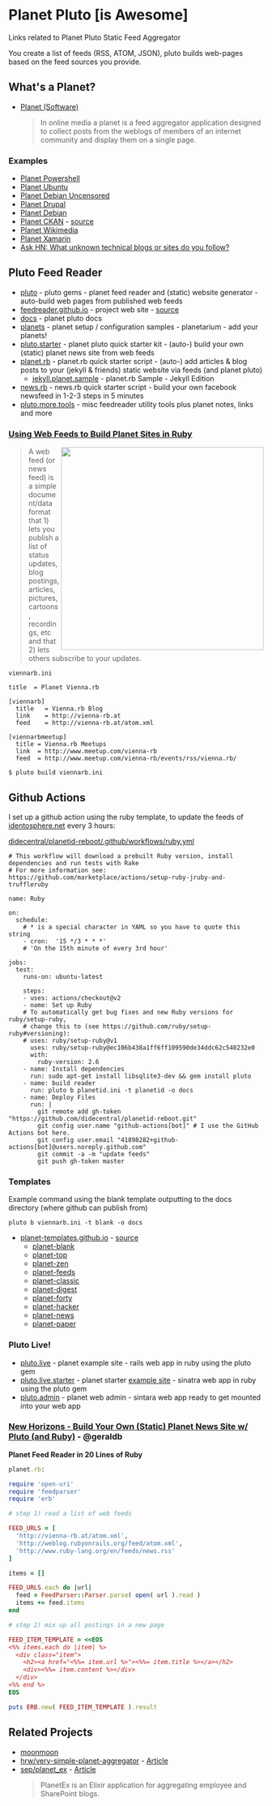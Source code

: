 # Planet Pluto [is Awesome]

Links related to Planet Pluto Static Feed Aggregator

You create a list of feeds (RSS, ATOM, JSON), pluto builds web-pages based on the feed sources you provide.

## What's a Planet?
* [Planet (Software)](https://en.wikipedia.org/wiki/Planet_(software))
  > In online media a planet is a feed aggregator application designed to collect posts from the weblogs of members of an internet community and display them on a single page.

### Examples

* [Planet Powershell](https://www.planetpowershell.com/preview)
* [Planet Ubuntu](https://planet.ubuntu.com/)
* [Planet Debian Uncensored](https://debian.community/access-an-independent-uncensored-version-of-planet-debian/)
* [Planet Drupal](https://www.drupal.org/planet)
* [Planet Debian](https://planet.debian.org/)
* [Planet CKAN](http://ckan.github.io/planetckan/) - [source](https://github.com/ckan/planetckan)
* [Planet Wikimedia](https://meta.wikimedia.org/wiki/Planet_Wikimedia)
* [Planet Xamarin](https://www.planetxamarin.com/)
* [Ask HN: What unknown technical blogs or sites do you follow?](https://news.ycombinator.com/item?id=4929490)

## Pluto Feed Reader

* [pluto](https://github.com/feedreader/pluto) - pluto gems - planet feed reader and (static) website generator - auto-build web pages from published web feeds
* [feedreader.github.io](http://feedreader.github.io/) - project web site - [source](https://github.com/feedreader/feedreader.github.io) 
* [docs](https://github.com/feedreader/docs) - planet pluto docs
* [planets](https://github.com/feedreader/planets) - planet setup / configuration samples - planetarium - add your planets!
* [pluto.starter](https://github.com/feedreader/pluto.starter) - planet pluto quick starter kit - (auto-) build your own (static) planet news site from web feeds
* [planet.rb](https://github.com/feedreader/planet.rb) - planet.rb quick starter script - (auto-) add articles &
blog posts to your (jekyll & friends) static website via feeds (and planet pluto)
  * [jekyll.planet.sample](https://github.com/feedreader/jekyll.planet.sample) - planet.rb Sample - Jekyll Edition
* [news.rb](https://github.com/feedreader/news.rb) - news.rb quick starter script - build your own facebook newsfeed in 1-2-3 steps in 5 minutes
* [pluto.more.tools](https://github.com/feedreader/pluto.more.tools) - misc feedreader utility tools plus planet notes, links and more

### [Using Web Feeds to Build Planet Sites in Ruby](https://github.com/geraldb/talks/blob/master/webfeeds.md)

<a href="https://github.com/geraldb/talks/blob/master/webfeeds.md"><img src="https://raw.githubusercontent.com/geraldb/talks/master/i/planet-viennarb-ii.png" align="right" width="400"/></a>

> A web feed (or news feed) is a simple document/data format that 1) lets you publish a list of status updates, blog postings, articles, pictures, cartoons, recordings, etc and that 2) lets others subscribe to your updates.

`viennarb.ini`

```
title  = Planet Vienna.rb

[viennarb]
  title   = Vienna.rb Blog
  link    = http://vienna-rb.at
  feed    = http://vienna-rb.at/atom.xml

[viennarbmeetup]
  title = Vienna.rb Meetups
  link  = http://www.meetup.com/vienna-rb
  feed  = http://www.meetup.com/vienna-rb/events/rss/vienna.rb/
```

`$ pluto build viennarb.ini`


## Github Actions

I set up a github action using the ruby template, to update the feeds of [identosphere.net](https://identosphere.net/) every 3 hours:

[didecentral/planetid-reboot/.github/workflows/ruby.yml](https://github.com/didecentral/planetid-reboot/blob/master/.github/workflows/ruby.yml)

```
# This workflow will download a prebuilt Ruby version, install dependencies and run tests with Rake
# For more information see: https://github.com/marketplace/actions/setup-ruby-jruby-and-truffleruby

name: Ruby

on:
  schedule:
    # * is a special character in YAML so you have to quote this string
    - cron:  '15 */3 * * *'
    # 'On the 15th minute of every 3rd hour'

jobs:
  test:
    runs-on: ubuntu-latest

    steps:
    - uses: actions/checkout@v2
    - name: Set up Ruby
    # To automatically get bug fixes and new Ruby versions for ruby/setup-ruby,
    # change this to (see https://github.com/ruby/setup-ruby#versioning):
    # uses: ruby/setup-ruby@v1
      uses: ruby/setup-ruby@ec106b438a1ff6ff109590de34ddc62c540232e0
      with:
        ruby-version: 2.6
    - name: Install dependencies
      run: sudo apt-get install libsqlite3-dev && gem install pluto
    - name: build reader
      run: pluto b planetid.ini -t planetid -o docs
    - name: Deploy Files
      run: |
        git remote add gh-token "https://github.com/didecentral/planetid-reboot.git"
        git config user.name "github-actions[bot]" # I use the GitHub Actions bot here.
        git config user.email "41898282+github-actions[bot]@users.noreply.github.com"
        git commit -a -m "update feeds"
        git push gh-token master
``` 


### Templates

Example command using the blank template outputting to the docs directory (where github can publish from)

`pluto b viennarb.ini -t blank -o docs`

* [planet-templates.github.io](http://planet-templates.github.io) - [source](https://github.com/planet-templates/planet-templates.github.io)
  * [planet-blank](https://github.com/planet-templates/planet-blank)
  * [planet-top](https://github.com/planet-templates/planet-top)
  * [planet-zen](https://github.com/planet-templates/planet-zen)
  * [planet-feeds](https://github.com/planet-templates/planet-feeds)
  * [planet-classic](https://github.com/planet-templates/planet-classic)
  * [planet-digest](https://github.com/planet-templates/planet-digest)
  * [planet-forty](https://github.com/planet-templates/planet-forty)
  * [planet-hacker](https://github.com/planet-templates/planet-hacker)
  * [planet-news](https://github.com/planet-templates/planet-news)
  * [planet-paper](https://github.com/planet-templates/planet-paper)

### Pluto Live!

* [pluto.live](https://github.com/plutolive/pluto.live) - planet example site - rails web app in ruby using the pluto gem
* [pluto.live.starter](https://github.com/plutolive/pluto.live.starter) - planet starter [example site](http://planetweb.herokuapp.com/?style=random) - sinatra web app in ruby using the pluto gem
* [pluto.admin](https://github.com/plutolive/pluto.admin) - planet web admin - sintara web app ready to get mounted into your web app

### [New Horizons - Build Your Own (Static) Planet News Site w/ Pluto (and Ruby)](https://github.com/geraldb/talks/blob/master/planet.md) - @geraldb

**Planet Feed Reader in 20 Lines of Ruby**

```rb
planet.rb:

require 'open-uri'
require 'feedparser'
require 'erb'

# step 1) read a list of web feeds

FEED_URLS = [
  'http://vienna-rb.at/atom.xml',
  'http://weblog.rubyonrails.org/feed/atom.xml',
  'http://www.ruby-lang.org/en/feeds/news.rss'
]

items = []

FEED_URLS.each do |url|
  feed = FeedParser::Parser.parse( open( url ).read )
  items += feed.items
end

# step 2) mix up all postings in a new page

FEED_ITEM_TEMPLATE = <<EOS
<%% items.each do |item| %>
  <div class="item">
    <h2><a href="<%%= item.url %>"><%%= item.title %></a></h2>
    <div><%%= item.content %></div>
  </div>
<%% end %>
EOS

puts ERB.new( FEED_ITEM_TEMPLATE ).result
```


## Related Projects

* [moonmoon](https://github.com/moonmoon/moonmoon) 
* [hrw/very-simple-planet-aggregator](https://github.com/hrw/very-simple-planet-aggregator) - [Article](https://marcin.juszkiewicz.com.pl/2020/01/22/vspa-very-simple-planet-aggregator/)
* [sep/planet_ex](https://github.com/sep/planet_ex) - [Article](https://www.sep.com/sep-blog/2018/10/01/announcing-planetex-an-open-source-blog-aggregator-written-in-elixir/)
  > PlanetEx is an Elixir application for aggregating employee and SharePoint blogs.

